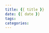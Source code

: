 ```yaml
---
title: {{ title }}
date: {{ date }}
tags:
categories:
---
```


<meta name="referrer" content="no-referrer" />


<!--more-->


